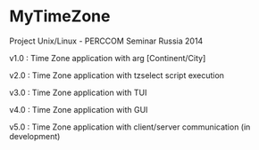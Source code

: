 MyTimeZone
==========

Project Unix/Linux - PERCCOM Seminar Russia 2014

v1.0 : Time Zone application with arg [Continent/City]

v2.0 : Time Zone application with tzselect script execution

v3.0 : Time Zone application with TUI

v4.0 : Time Zone application with GUI

v5.0 : Time Zone application with client/server communication  (in development)

